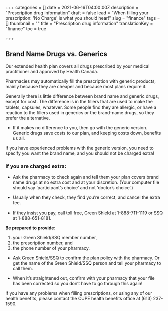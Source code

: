 +++
categories = []
date = 2021-06-16T04:00:00Z
description = "Prescription drug information"
draft = false
lead = "When filling your prescription: 'No Charge' is what you should hear!"
slug = "finance"
tags = []
thumbnail = ""
title = "Prescription drug information"
translationKey = "finance"
toc = true

+++

## Brand Name Drugs vs. Generics

Our extended health plan covers all drugs prescribed by your medical practitioner and approved by Health Canada.

Pharmacies may automatically fill the prescription with generic products, mainly because they are cheaper and because most plans require it. 

Generally there is little difference between brand name and generic drugs, except for cost.  The difference is in the fillers that are used to make the tablets, capsules, whatever.  Some people find they are allergic, or have a reaction to the fillers used in generics or the brand-name drugs, so they prefer the alternative.

- If it makes no difference to you, then go with the generic version.  Generic drugs save costs to our plan, and keeping costs down, benefits us all.

If you have experienced problems with the generic version, you need to specify you want the brand name, and you should not be charged extra!

### If you are charged extra:

- Ask the pharmacy to check again and tell them your plan covers brand name drugs at no extra cost and at your discretion. (Your computer file should say ‘participant’s choice’ and not ‘doctor’s choice’.)

- Usually when they check, they find you’re correct, and cancel the extra fee.

- If they insist you pay, call toll free, Green Shield at 1-888-711-1119 or SSQ at 1-888-651-8181.

**Be prepared to provide:**  
1. your Green Shield/SSQ member number,
2. the prescription number, and
3. the phone number of your pharmacy.

- Ask Green Shield/SSQ to confirm the plan policy with the pharmacy. Or get the name of the Green Shield/SSQ person and tell your pharmacy to call them.

- When it’s straightened out, confirm with your pharmacy that your file has been corrected so you don’t have to go through this again!

If you have any problems when filling prescriptions, or using any of our health benefits, please contact the CUPE health benefits office at (613) 237-1590.
